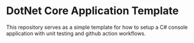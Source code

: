 ﻿# DotNet Core Application Template

This repository serves as a simple template for how to setup a C# console application with unit testing and github action workflows.